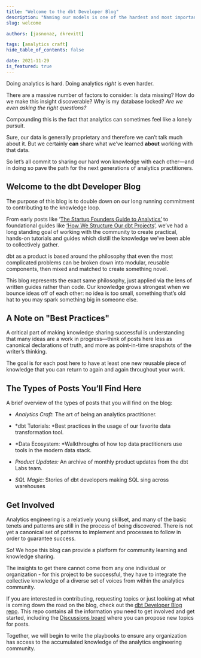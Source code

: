 ```yaml
---
title: "Welcome to the dbt Developer Blog"
description: "Naming our models is one of the hardest and most important tasks of the analytics engineer. This post walks through the reasons that we should focus on naming as a key part of the process of building data models."
slug: welcome

authors: [jasnonaz, dkrevitt]

tags: [analytics craft]
hide_table_of_contents: false

date: 2021-11-29
is_featured: true
---
```

Doing analytics is hard. Doing analytics *right* is even harder.

There are a massive number of factors to consider: Is data missing? How do we make this insight discoverable? Why is my database locked? *Are we even asking the right questions?*

Compounding this is the fact that analytics can sometimes feel like a lonely pursuit.

Sure, our data is generally proprietary and therefore we can’t talk much about it. But we certainly **can** share what we’ve learned **about** working with that data.

So let’s all commit to sharing our hard won knowledge with each other—and in doing so pave the path for the next generations of analytics practitioners.
<!--truncate-->

## Welcome to the dbt Developer Blog

The purpose of this blog is to double down on our long running commitment to contributing to the knowledge loop.

From early posts like ‘[The Startup Founders Guide to Analytics’](https://thinkgrowth.org/the-startup-founders-guide-to-analytics-1d2176f20ac1) to foundational guides like [‘How We Structure Our dbt Projects](https://docs.getdbt.com/blog/how-we-structure-dbt-projects)’, we’ve had a long standing goal of working with the community to create practical, hands-on tutorials and guides which distill the knowledge we’ve been able to collectively gather.

dbt as a product is based around the philosophy that even the most complicated problems can be broken down into modular, reusable components, then mixed and matched to create something novel.

This blog represents the exact same philosophy, just applied via the lens of written guides rather than code. Our knowledge grows strongest when we bounce ideas off of each other: no idea is too small, something that’s old hat to you may spark something big in someone else.

## A Note on "Best Practices"

A critical part of making knowledge sharing successful is understanding that many ideas are a work in progress—think of posts here less as canonical declarations of truth, and more as point-in-time snapshots of the writer’s thinking.

The goal is for each post here to have at least one new reusable piece of knowledge that you can return to again and again throughout your work.

## The Types of Posts You’ll Find Here

A brief overview of the types of posts that you will find on the blog:

* *Analytics Craft*: The art of being an analytics practitioner.

* *dbt Tutorials: *Best practices in the usage of our favorite data transformation tool.

* *Data Ecosystem: *Walkthroughs of how top data practitioners use tools in the modern data stack.

* *Product Updates:* An archive of monthly product updates from the dbt Labs team.

* *SQL Magic*: Stories of dbt developers making SQL sing across warehouses

## Get Involved

Analytics engineering is a relatively young skillset, and many of the basic tenets and patterns are still in the process of being discovered. There is not yet a canonical set of patterns to implement and processes to follow in order to guarantee success.

So! We hope this blog can provide a platform for community learning and knowledge sharing.

The insights to get there cannot come from any one individual or organization - for this project to be successful, they have to integrate the collective knowledge of a diverse set of voices from within the analytics community.

If you are interested in contributing, requesting topics or just looking at what is coming down the road on the blog, check out the [dbt Developer Blog repo](https://github.com/dbt-labs/dbt-technical-blog-writing). This repo contains all the information you need to get involved and get started, including the [Discussions board](https://github.com/dbt-labs/dbt-technical-blog-writing/discussions) where you can propose new topics for posts.

Together, we will begin to write the playbooks to ensure any organization has access to the accumulated knowledge of the analytics engineering community.
